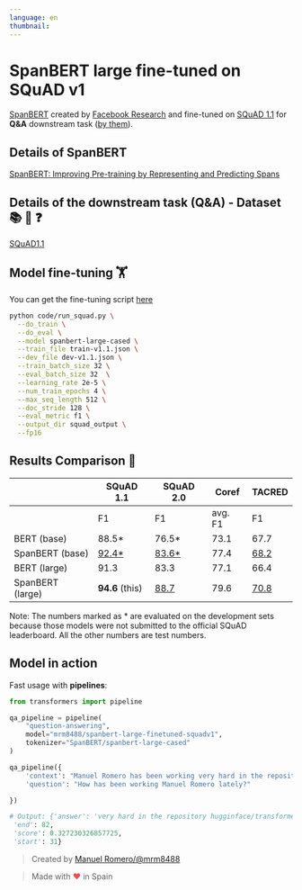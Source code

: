 ```yaml
---
language: en
thumbnail:
---
```


# SpanBERT large fine-tuned on SQuAD v1

[SpanBERT](https://github.com/facebookresearch/SpanBERT) created by [Facebook Research](https://github.com/facebookresearch) and fine-tuned on [SQuAD 1.1](https://rajpurkar.github.io/SQuAD-explorer/explore/1.1/dev/) for **Q&A** downstream task ([by them](https://github.com/facebookresearch/SpanBERT#finetuned-models-squad-1120-relation-extraction-coreference-resolution)).

## Details of SpanBERT

[SpanBERT: Improving Pre-training by Representing and Predicting Spans](https://arxiv.org/abs/1907.10529)

## Details of the downstream task (Q&A) - Dataset 📚 🧐 ❓

[SQuAD1.1](https://rajpurkar.github.io/SQuAD-explorer/)

## Model fine-tuning 🏋️‍

You can get the fine-tuning script [here](https://github.com/facebookresearch/SpanBERT)

```bash
python code/run_squad.py \
  --do_train \
  --do_eval \
  --model spanbert-large-cased \
  --train_file train-v1.1.json \
  --dev_file dev-v1.1.json \
  --train_batch_size 32 \
  --eval_batch_size 32  \
  --learning_rate 2e-5 \
  --num_train_epochs 4 \
  --max_seq_length 512 \
  --doc_stride 128 \
  --eval_metric f1 \
  --output_dir squad_output \
  --fp16
```

## Results Comparison 📝

|                   | SQuAD 1.1     | SQuAD 2.0  | Coref   | TACRED |
| ----------------------  | ------------- | ---------  | ------- | ------ |
|                         | F1            | F1         | avg. F1 |  F1    |
| BERT (base)             | 88.5*         | 76.5*      | 73.1    |  67.7  |
| SpanBERT (base)         | [92.4*](https://huggingface.co/mrm8488/spanbert-base-finetuned-squadv1)         | [83.6*](https://huggingface.co/mrm8488/spanbert-base-finetuned-squadv2)      | 77.4    |  [68.2](https://huggingface.co/mrm8488/spanbert-base-finetuned-tacred)  |
| BERT (large)            | 91.3          | 83.3       | 77.1    |  66.4  |
| SpanBERT (large)        | **94.6** (this)         | [88.7](https://huggingface.co/mrm8488/spanbert-large-finetuned-squadv2)     | 79.6    |  [70.8](https://huggingface.co/mrm8488/spanbert-large-finetuned-tacred)  |


Note: The numbers marked as * are evaluated on the development sets because those models were not submitted to the official SQuAD leaderboard. All the other numbers are test numbers.

## Model in action

Fast usage with **pipelines**:

```python
from transformers import pipeline

qa_pipeline = pipeline(
    "question-answering",
    model="mrm8488/spanbert-large-finetuned-squadv1",
    tokenizer="SpanBERT/spanbert-large-cased"
)

qa_pipeline({
    'context': "Manuel Romero has been working very hard in the repository hugginface/transformers lately",
    'question': "How has been working Manuel Romero lately?"

})

# Output: {'answer': 'very hard in the repository hugginface/transformers',
 'end': 82,
 'score': 0.327230326857725,
 'start': 31}
```

> Created by [Manuel Romero/@mrm8488](https://twitter.com/mrm8488)

> Made with <span style="color: #e25555;">&hearts;</span> in Spain
